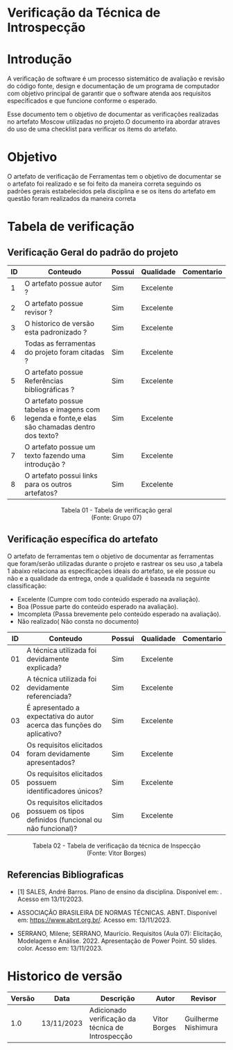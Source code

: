 # Verificação da Técnica de Introspecção

# Introdução

A verificação de software é um processo sistemático de avaliação e revisão do código fonte, design e documentação de um programa de computador com objetivo principal de garantir que o software atenda aos requisitos especificados e que funcione conforme o esperado. 

Esse documento tem o objetivo de documentar as verificações realizadas no artefato Moscow utilizadas no projeto.O documento ira abordar atraves do uso de uma checklist para verificar os items do artefato.

# Objetivo

O artefato de verificação de Ferramentas tem o objetivo de documentar se o artefato foi realizado e se foi feito da maneira correta seguindo os padrões gerais estabelecidos pela disciplina e se os itens do artefato em questão foram realizados da maneira correta

# Tabela de verificação

## Verificação Geral do padrão do projeto

| ID | Conteudo                                                                                      | Possui | Qualidade | Comentario |
|----|-----------------------------------------------------------------------------------------------|--------|-----------|------------|
| 1  | O artefato possue autor ?                                                                     | Sim |    Excelente       | |
| 2  | O artefato possue revisor ?                                                                   | Sim |     Excelente      | |
| 3  | O historico de versão esta padronizado ?                                                      | Sim |    Excelente       | |
| 4  | Todas as ferramentas do projeto foram citadas ?                                               | Sim |      Excelente    | |
| 5  | O artefato possue Referências bibliográficas ?                                                | Sim |    Excelente      | |
| 6  | O artefato possue tabelas e imagens com legenda e fonte,e elas são chamadas dentro dos texto? | Sim | Excelente | |
| 7  | O artefato possue um texto fazendo uma introdução ?                                           | Sim |      Excelente   | |
| 8  | O artefato possui links para os outros artefatos?                                             | Sim |      Excelente   | |

<p align="center">
Tabela 01 - Tabela de verificação geral<br>
(Fonte: Grupo 07)
</p>

## Verificação específica do artefato

O artefato de ferramentas tem o objetivo de documentar as ferramentas que foram/serão utilizadas durante o projeto e rastrear os seu uso ,a tabela 1 abaixo relaciona as especificações ideais do artefato, se ele possue ou não e a qualidade da entrega, onde a qualidade é baseada na seguinte classificação:

- Excelente (Cumpre com todo conteúdo esperado na avaliação).
- Boa (Possue parte do conteúdo esperado na avaliação).
- Imcompleta (Passa brevemente pelo conteúdo esperado na avaliação).
- Não realizado( Não consta no documento)

| ID | Conteudo                                                              | Possui | Qualidade | Comentario |
|----|-----------------------------------------------------------------------|--------|-----------|------------|
| 01 | A técnica utilizada foi devidamente explicada? | Sim | Excelente | |
| 02 | A técnica utilizada foi devidamente referenciada? | Sim | Excelente | |
| 03 | É apresentado a expectativa do autor acerca das funções do aplicativo? | Sim | Excelente | |
| 04 | Os requisitos elicitados foram devidamente apresentados? | Sim | Excelente | |
| 05 | Os requisitos elicitados possuem identificadores únicos? | Sim | Excelente | |
| 06 | Os requisitos elicitados possuem os tipos definidos (funcional ou não funcional)? | Sim | Excelente | |

<p align="center">
Tabela 02 - Tabela de verificação da técnica de Inspecção<br>
(Fonte: Vitor Borges)
</p>

## Referencias Bibliograficas

- [1] SALES, André Barros. Plano de ensino da disciplina. Disponível em: . Acesso em 13/11/2023.

- ASSOCIAÇÃO BRASILEIRA DE NORMAS TÉCNICAS. ABNT. Disponível em: https://www.abnt.org.br/. Acesso em: 13/11/2023.

- SERRANO, Milene; SERRANO, Maurício. Requisitos (Aula 07): Elicitação, Modelagem e Análise. 2022. Apresentação de Power Point. 50 slides. color. Acesso em: 13/11/2023.

# Historico de versão

| Versão | Data       | Descrição | Autor               | Revisor |
|--------|------------|-----------|---------------------|---------|
| 1.0    | 13/11/2023 | Adicionado verificação da técnica de Introspecção | Vitor Borges | Guilherme Nishimura |
